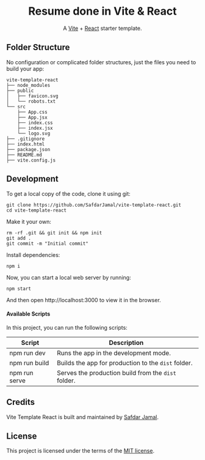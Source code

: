 <h1 align="center">
  Resume done in Vite & React
</h1>

<p align="center">
    A <a href="https://vitejs.dev">Vite</a> + <a href="https://reactjs.org">React</a> starter template.
</p>

## Folder Structure

No configuration or complicated folder structures, just the files you need to build your app:

```
vite-template-react
├── node_modules
├── public
│   ├── favicon.svg
│   └── robots.txt
└── src
    ├── App.css
    ├── App.jsx
    ├── index.css
    ├── index.jsx
    └── logo.svg
├── .gitignore
├── index.html
├── package.json
├── README.md
├── vite.config.js
```

## Development

To get a local copy of the code, clone it using git:

```
git clone https://github.com/SafdarJamal/vite-template-react.git
cd vite-template-react
```

Make it your own:

```
rm -rf .git && git init && npm init
git add .
git commit -m "Initial commit"
```

Install dependencies:

```
npm i
```

Now, you can start a local web server by running:

```
npm start
```

And then open http://localhost:3000 to view it in the browser.

#### Available Scripts

In this project, you can run the following scripts:

| Script        | Description                                         |
| ------------- | --------------------------------------------------- |
| npm run dev   | Runs the app in the development mode.               |
| npm run build | Builds the app for production to the `dist` folder. |
| npm run serve | Serves the production build from the `dist` folder. |

## Credits

Vite Template React is built and maintained by [Safdar Jamal](https://safdarjamal.github.io).

## License

This project is licensed under the terms of the [MIT license](https://github.com/SafdarJamal/vite-template-react/blob/main/LICENSE).

